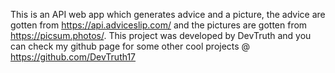 This is an API web app which generates advice and a picture, the advice are gotten from https://api.adviceslip.com/ and the pictures are gotten from https://picsum.photos/. This project was developed by DevTruth and you can check my github page for some other cool projects @ https://github.com/DevTruth17
